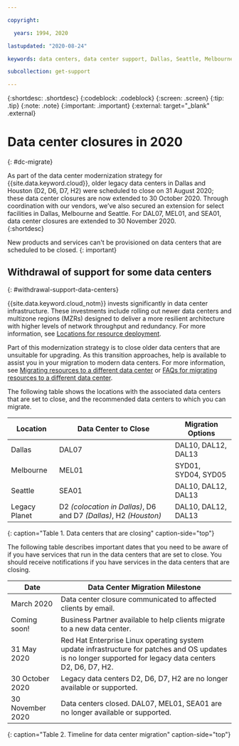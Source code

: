 ```yaml
---

copyright:

  years: 1994, 2020

lastupdated: "2020-08-24"

keywords: data centers, data center support, Dallas, Seattle, Melbourne, Houston, D2, D6, DAL07, SEA01, H2, MEL01, datacenter

subcollection: get-support

---
```


{:shortdesc: .shortdesc}
{:codeblock: .codeblock}
{:screen: .screen}
{:tip: .tip}
{:note: .note}
{:important: .important}
{:external: target="_blank" .external}

# Data center closures in 2020
{: #dc-migrate}

As part of the data center modernization strategy for {{site.data.keyword.cloud}}, older legacy data centers in Dallas and Houston (D2, D6, D7, H2) were scheduled to close on 31 August 2020; these data center closures are now extended to 30 October 2020. Through coordination with our vendors, we’ve also secured an extension for select facilities in Dallas, Melbourne and Seattle. For DAL07, MEL01, and SEA01, data center closures are extended to 30 November 2020.  
{:shortdesc}

New products and services can't be provisioned on data centers that are scheduled to be closed. 
{: important}


## Withdrawal of support for some data centers
{: #withdrawal-support-data-centers}

{{site.data.keyword.cloud_notm}} invests significantly in data center infrastructure. These investments include rolling out newer data centers and multizone regions (MZRs) designed to deliver a more resilient architecture with higher levels of network throughput and redundancy. For more information, see [Locations for resource deployment](/docs/overview?topic=overview-locations).

Part of this modernization strategy is to close older data centers that are unsuitable for upgrading. As this transition approaches, help is available to assist you in your migration to modern data centers. For more information, see [Migrating resources to a different data center](/docs/account?topic=account-migrate-data-center) or [FAQs for migrating resources to a different data center](/docs/account?topic=account-faqs-dc-closure).

The following table shows the locations with the associated data centers that are set to close, and the recommended data centers to which you can migrate.  

| Location      | Data Center to Close |  Migration Options  |
|---------------|----------------------|---------------------|
| Dallas        | DAL07 | DAL10, DAL12, DAL13 | 
| Melbourne     | MEL01 | SYD01, SYD04, SYD05 |
| Seattle       | SEA01 | DAL10, DAL12, DAL13 |
| Legacy Planet | D2 *(colocation in Dallas)*, D6 and D7 *(Dallas)*, H2 *(Houston)*  | DAL10, DAL12, DAL13 |
{: caption="Table 1. Data centers that are closing" caption-side="top"}

The following table describes important dates that you need to be aware of if you have services that run in the data centers that are set to close. You should receive notifications if you have services in the data centers that are closing.

| Date           | Data Center Migration Milestone |
|----------------|---------------------------------|
| March 2020     | Data center closure communicated to affected clients by email. |
| Coming soon!   | Business Partner available to help clients migrate to a new data center. |
| 31 May 2020    | Red Hat Enterprise Linux operating system update infrastructure for patches and OS updates is no longer supported for legacy data centers D2, D6, D7, H2. |
| 30 October 2020 | Legacy data centers D2, D6, D7, H2 are no longer available or supported.   |
| 30 November 2020 | Data centers closed. DAL07, MEL01, SEA01 are no longer available or supported.   |
{: caption="Table 2. Timeline for data center migration" caption-side="top"}





